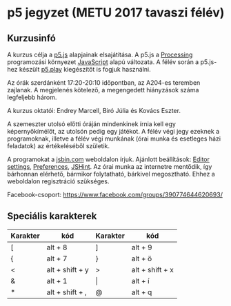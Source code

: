 # p5 jegyzet (METU 2017 tavaszi félév)

## Kurzusinfó

A kurzus célja a [p5.js](p5js.org) alapjainak elsajátítása. A p5.js a [Processing](processing.org) programozási környezet [JavaScript](https://en.wikipedia.org/wiki/JavaScript) alapú változata. A félév során a p5.js-hez készült [p5.play](http://p5play.molleindustria.org/) kiegészítőt is fogjuk használni.  

Az órák szerdánként 17:20-20:10 időpontban, az A204-es teremben zajlanak. A megjelenés kötelező, a megengedett hiányzások száma legfeljebb három.  

A kurzus oktatói: Endrey Marcell, Biró Júlia és Kovács Eszter.  

A szemeszter utolsó előtti óráján mindenkinek írnia kell egy képernyőkímélőt, az utolsón pedig egy játékot. A félév végi jegy ezeknek a programoknak, illetve a félév végi munkának (órai munka és esetleges házi feladatok) az értékeléséből születik. 

A programokat a [jsbin.com](http://jsbin.com/) weboldalon írjuk. Ajánlott beállítások: [Editor settings](etc/jsbin-editor-settings.png), [Preferences](etc/jsbin-preferences.png), [JSHint](etc/jshint.json). Az órai munka az internetre mentődik, így bárhonnan elérhető, bármikor folytatható, bárkivel megosztható. Ehhez a weboldalon regisztráció szükséges.  

Facebook-csoport: https://www.facebook.com/groups/390774644620693/  

## Speciális karakterek

| Karakter | kód             | Karakter | kód             |
|----------|-----------------|----------|-----------------|
| [        | alt + 8         | ]        | alt + 9         |
| {        | alt + 7         | }        | alt + ö         |
| <        | alt + shift + y | >        | alt + shift + x |
| &        | alt + 1         | \|       | alt + í         |
| *        | alt + shift + , | @        | alt + q         |

